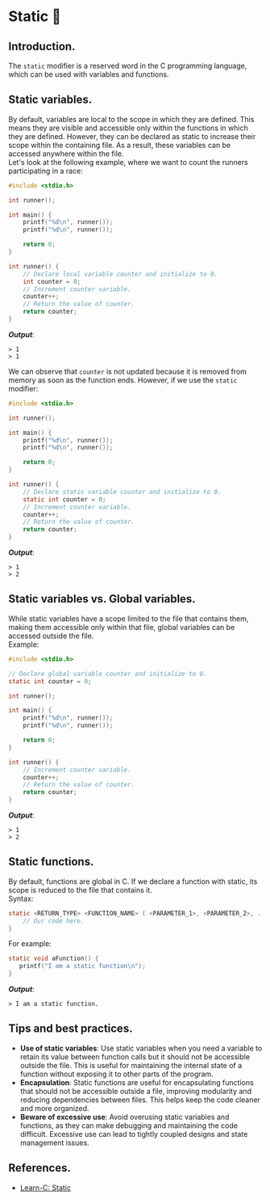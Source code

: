 # Static 🧊
## Introduction.
The `static` modifier is a reserved word in the C programming language, which can be used with variables and functions.

## Static variables.
By default, variables are local to the scope in which they are defined. This means they are visible and accessible only within the functions in which they are defined. However, they can be declared as static to increase their scope within the containing file. As a result, these variables can be accessed anywhere within the file.<br>
Let's look at the following example, where we want to count the runners participating in a race:
```c
#include <stdio.h>

int runner();

int main() {
    printf("%d\n", runner());
    printf("%d\n", runner());

    return 0;
}

int runner() {
    // Declare local variable counter and initialize to 0.
    int counter = 0;
    // Increment counter variable.
    counter++;
    // Return the value of counter.
    return counter;
}
```
***Output***:
```
> 1
> 1
```
We can observe that `counter` is not updated because it is removed from memory as soon as the function ends. However, if we use the `static` modifier:
```c
#include <stdio.h>

int runner();

int main() {
    printf("%d\n", runner());
    printf("%d\n", runner());

    return 0;
}

int runner() {
    // Declare static variable counter and initialize to 0.
    static int counter = 0;
    // Increment counter variable.
    counter++;
    // Return the value of counter.
    return counter;
}
```
***Output***:
```
> 1
> 2
```

## Static variables vs. Global variables.
While static variables have a scope limited to the file that contains them, making them accessible only within that file, global variables can be accessed outside the file.<br>
Example:
```c
#include <stdio.h>

// Declare global variable counter and initialize to 0.
static int counter = 0;

int runner();

int main() {
    printf("%d\n", runner());
    printf("%d\n", runner());

    return 0;
}

int runner() {
    // Increment counter variable.
    counter++;
    // Return the value of counter.
    return counter;
}
```
***Output***:
```
> 1
> 2
```

## Static functions.
By default, functions are global in C. If we declare a function with static, its scope is reduced to the file that contains it.<br>
Syntax:
```c
static <RETURN_TYPE> <FUNCTION_NAME> ( <PARAMETER_1>, <PARAMETER_2>, ..., <PARAMETER_N> ) {
    // Our code here.
}
```
For example:
```c
static void aFunction() {
   printf("I am a static function\n");
}
```
***Output***:
```
> I am a static function.
```

## Tips and best practices.
- **Use of static variables**: Use static variables when you need a variable to retain its value between function calls but it should not be accessible outside the file. This is useful for maintaining the internal state of a function without exposing it to other parts of the program.
- **Encapsulation**: Static functions are useful for encapsulating functions that should not be accessible outside a file, improving modularity and reducing dependencies between files. This helps keep the code cleaner and more organized.
- **Beware of excessive use**: Avoid overusing static variables and functions, as they can make debugging and maintaining the code difficult. Excessive use can lead to tightly coupled designs and state management issues.

## References.
- [Learn-C: Static](https://www.learn-c.org/en/Static)